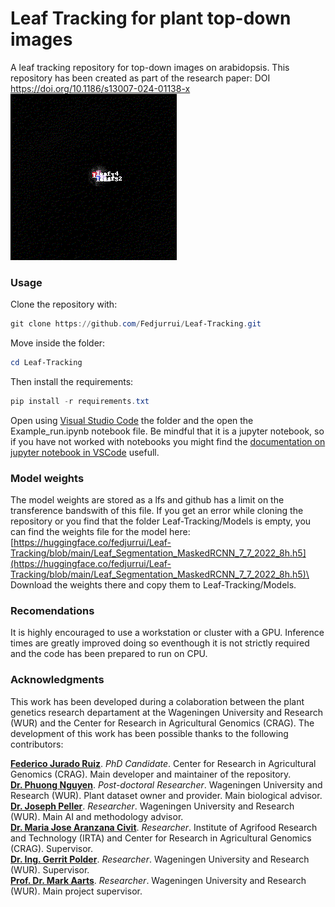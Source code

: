 # Leaf Tracking for plant top-down images
 A leaf tracking repository for top-down images on arabidopsis. This repository has been created as part of the research paper: DOI https://doi.org/10.1186/s13007-024-01138-x <br>
 ![Leaf Tracking Example GIF](Figures/A1_Fmp_masks.gif "Leaf-track-example1")

### Usage
Clone the repository with:
```powershell
git clone https://github.com/Fedjurrui/Leaf-Tracking.git
```
Move inside the folder:
```powershell
cd Leaf-Tracking
```
Then install the requirements:
```powershell
pip install -r requirements.txt
```

Open using [Visual Studio Code](https://code.visualstudio.com/) the folder and the open the Example_run.ipynb notebook file. Be mindful that it is a jupyter notebook, so if you have not worked with notebooks you might find the [documentation on jupyter notebook in VSCode](https://code.visualstudio.com/docs/datascience/jupyter-notebooks) usefull.

### Model weights
The model weights are stored as a lfs and github has a limit on the transference bandswith of this file. If you get an error while cloning the repository or you find that the folder Leaf-Tracking/Models is empty, you can find the weights file for the model here:\
[https://huggingface.co/fedjurrui/Leaf-Tracking/blob/main/Leaf_Segmentation_MaskedRCNN_7_7_2022_8h.h5](https://huggingface.co/fedjurrui/Leaf-Tracking/blob/main/Leaf_Segmentation_MaskedRCNN_7_7_2022_8h.h5)\
Download the weights there and copy them to Leaf-Tracking/Models.



### Recomendations
It is highly encouraged to use a workstation or cluster with a GPU. Inference times are greatly improved doing so eventhough it is not strictly required and the code has been prepared to run on CPU.

### Acknowledgments
<p>This work has been developed during a colaboration between the plant genetics research departament at the Wageningen University and Research (WUR) and the Center for Research in Agricultural Genomics (CRAG). The development of this work has been possible thanks to the following contributors:</p>

[<b>Federico Jurado Ruiz</b>](https://www.cragenomica.es/staff/federico-jurado). <i>PhD Candidate</i>. Center for Research in Agricultural Genomics (CRAG). Main developer and maintainer of the repository.<br>
[<b>Dr. Phuong Nguyen</b>](https://www.wur.nl/es/persons/phuong-dr.-tp-phuong-nguyen.htm). <i>Post-doctoral Researcher</i>. Wageningen University and Research (WUR). Plant dataset owner and provider. Main biological advisor.<br>
[<b>Dr. Joseph Peller</b>](https://www.wur.nl/es/Persons/Joseph-dr.-JA-Joseph-Peller.htm). <i>Researcher</i>. Wageningen University and Research (WUR). Main AI and methodology advisor.<br>
[<b>Dr. Maria Jose Aranzana Civit</b>](https://www.cragenomica.es/staff/maria-jose-aranzana). <i>Researcher</i>. Institute of Agrifood Research and Technology (IRTA) and Center for Research in Agricultural Genomics (CRAG). Supervisor.<br>
[<b>Dr. Ing. Gerrit Polder</b>](https://www.wur.nl/en/Persons/Gerrit-dr.ing.-G-Gerrit-Polder.htm). <i>Researcher</i>. Wageningen University and Research (WUR). Supervisor.<br>
[<b>Prof. Dr. Mark Aarts</b>](https://www.wur.nl/es/persons/mark-prof.dr.-mgm-mark-aarts.htm). <i>Researcher</i>. Wageningen University and Research (WUR). Main project supervisor.

